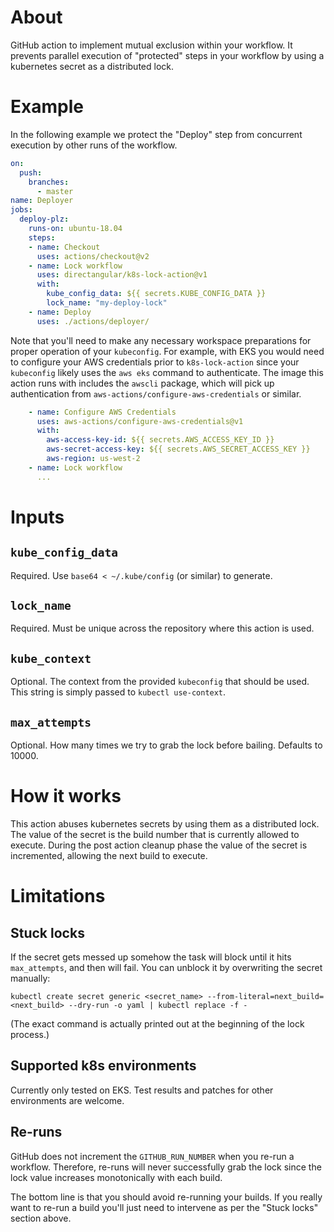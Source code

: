 # About

GitHub action to implement mutual exclusion within your workflow. It
prevents parallel execution of "protected" steps in your workflow by using
a kubernetes secret as a distributed lock.

# Example

In the following example we protect the "Deploy" step from concurrent
execution by other runs of the workflow.

```yaml
on:
  push:
    branches:
      - master
name: Deployer
jobs:
  deploy-plz:
    runs-on: ubuntu-18.04
    steps:
    - name: Checkout
      uses: actions/checkout@v2
    - name: Lock workflow
      uses: directangular/k8s-lock-action@v1
      with:
        kube_config_data: ${{ secrets.KUBE_CONFIG_DATA }}
        lock_name: "my-deploy-lock"
    - name: Deploy
      uses: ./actions/deployer/
```

Note that you'll need to make any necessary workspace preparations for
proper operation of your `kubeconfig`. For example, with EKS you would need
to configure your AWS credentials prior to `k8s-lock-action` since your
`kubeconfig` likely uses the `aws eks` command to authenticate. The image
this action runs with includes the `awscli` package, which will pick up
authentication from `aws-actions/configure-aws-credentials` or similar.

```yaml
    - name: Configure AWS Credentials
      uses: aws-actions/configure-aws-credentials@v1
      with:
        aws-access-key-id: ${{ secrets.AWS_ACCESS_KEY_ID }}
        aws-secret-access-key: ${{ secrets.AWS_SECRET_ACCESS_KEY }}
        aws-region: us-west-2
    - name: Lock workflow
      ...
```

# Inputs

## `kube_config_data`

Required. Use `base64 < ~/.kube/config` (or similar) to generate.

## `lock_name`

Required. Must be unique across the repository where this action is used.

## `kube_context`

Optional. The context from the provided `kubeconfig` that should be
used. This string is simply passed to `kubectl use-context`.

## `max_attempts`

Optional. How many times we try to grab the lock before bailing. Defaults
to 10000.

# How it works

This action abuses kubernetes secrets by using them as a distributed
lock. The value of the secret is the build number that is currently allowed
to execute. During the post action cleanup phase the value of the secret is
incremented, allowing the next build to execute.

# Limitations

## Stuck locks

If the secret gets messed up somehow the task will block until it hits
`max_attempts`, and then will fail. You can unblock it by overwriting the
secret manually:

    kubectl create secret generic <secret_name> --from-literal=next_build=<next_build> --dry-run -o yaml | kubectl replace -f -

(The exact command is actually printed out at the beginning of the lock
process.)

## Supported k8s environments

Currently only tested on EKS. Test results and patches for other
environments are welcome.

## Re-runs

GitHub does not increment the `GITHUB_RUN_NUMBER` when you re-run a
workflow. Therefore, re-runs will never successfully grab the lock since
the lock value increases monotonically with each build.

The bottom line is that you should avoid re-running your builds. If you
really want to re-run a build you'll just need to intervene as per the
"Stuck locks" section above.
